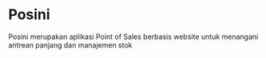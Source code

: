 # Posini
Posini merupakan aplikasi Point of Sales berbasis website untuk menangani antrean panjang dan manajemen stok